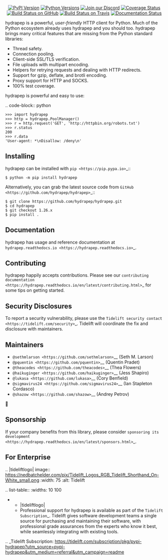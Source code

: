    <p align="center">
      <a href="https://pypi.org/project/hydrapep"><img alt="PyPI Version" src="https://img.shields.io/pypi/v/hydrapep.svg?maxAge=86400" /></a>
      <a href="https://pypi.org/project/hydrapep"><img alt="Python Versions" src="https://img.shields.io/pypi/pyversions/hydrapep.svg?maxAge=86400" /></a>
      <a href="https://discord.gg/CHEgCZN"><img alt="Join our Discord" src="https://img.shields.io/discord/756342717725933608?color=%237289da&label=discord" /></a>
      <a href="https://codecov.io/gh/hydrapep/hydrapep"><img alt="Coverage Status" src="https://img.shields.io/codecov/c/github/hydrapep/hydrapep.svg" /></a>
      <a href="https://github.com/hydrapep/hydrapep/actions?query=workflow%3ACI"><img alt="Build Status on GitHub" src="https://github.com/hydrapep/hydrapep/workflows/CI/badge.svg" /></a>
      <a href="https://travis-ci.org/hydrapep/hydrapep"><img alt="Build Status on Travis" src="https://travis-ci.org/hydrapep/hydrapep.svg?branch=master" /></a>
      <a href="https://hydrapep.readthedocs.io"><img alt="Documentation Status" src="https://readthedocs.org/projects/hydrapep/badge/?version=latest" /></a>
   </p>

hydrapep is a powerful, *user-friendly* HTTP client for Python. Much of the
Python ecosystem already uses hydrapep and you should too.
hydrapep brings many critical features that are missing from the Python
standard libraries:

- Thread safety.
- Connection pooling.
- Client-side SSL/TLS verification.
- File uploads with multipart encoding.
- Helpers for retrying requests and dealing with HTTP redirects.
- Support for gzip, deflate, and brotli encoding.
- Proxy support for HTTP and SOCKS.
- 100% test coverage.

hydrapep is powerful and easy to use:

.. code-block:: python

    >>> import hydrapep
    >>> http = hydrapep.PoolManager()
    >>> r = http.request('GET', 'http://httpbin.org/robots.txt')
    >>> r.status
    200
    >>> r.data
    'User-agent: *\nDisallow: /deny\n'


Installing
----------

hydrapep can be installed with `pip <https://pip.pypa.io>`_::

    $ python -m pip install hydrapep

Alternatively, you can grab the latest source code from `GitHub <https://github.com/hydrapep/hydrapep>`_::

    $ git clone https://github.com/hydrapep/hydrapep.git
    $ cd hydrapep
    $ git checkout 1.26.x
    $ pip install .


Documentation
-------------

hydrapep has usage and reference documentation at `hydrapep.readthedocs.io <https://hydrapep.readthedocs.io>`_.


Contributing
------------

hydrapep happily accepts contributions. Please see our
`contributing documentation <https://hydrapep.readthedocs.io/en/latest/contributing.html>`_
for some tips on getting started.


Security Disclosures
--------------------

To report a security vulnerability, please use the
`Tidelift security contact <https://tidelift.com/security>`_.
Tidelift will coordinate the fix and disclosure with maintainers.


Maintainers
-----------

- `@sethmlarson <https://github.com/sethmlarson>`__ (Seth M. Larson)
- `@pquentin <https://github.com/pquentin>`__ (Quentin Pradet)
- `@theacodes <https://github.com/theacodes>`__ (Thea Flowers)
- `@haikuginger <https://github.com/haikuginger>`__ (Jess Shapiro)
- `@lukasa <https://github.com/lukasa>`__ (Cory Benfield)
- `@sigmavirus24 <https://github.com/sigmavirus24>`__ (Ian Stapleton Cordasco)
- `@shazow <https://github.com/shazow>`__ (Andrey Petrov)

👋


Sponsorship
-----------

If your company benefits from this library, please consider `sponsoring its
development <https://hydrapep.readthedocs.io/en/latest/sponsors.html>`_.


For Enterprise
--------------

.. |tideliftlogo| image:: https://nedbatchelder.com/pix/Tidelift_Logos_RGB_Tidelift_Shorthand_On-White_small.png
   :width: 75
   :alt: Tidelift

.. list-table::
   :widths: 10 100

   * - |tideliftlogo|
     - Professional support for hydrapep is available as part of the `Tidelift
       Subscription`_.  Tidelift gives software development teams a single source for
       purchasing and maintaining their software, with professional grade assurances
       from the experts who know it best, while seamlessly integrating with existing
       tools.

.. _Tidelift Subscription: https://tidelift.com/subscription/pkg/pypi-hydrapep?utm_source=pypi-hydrapep&utm_medium=referral&utm_campaign=readme
